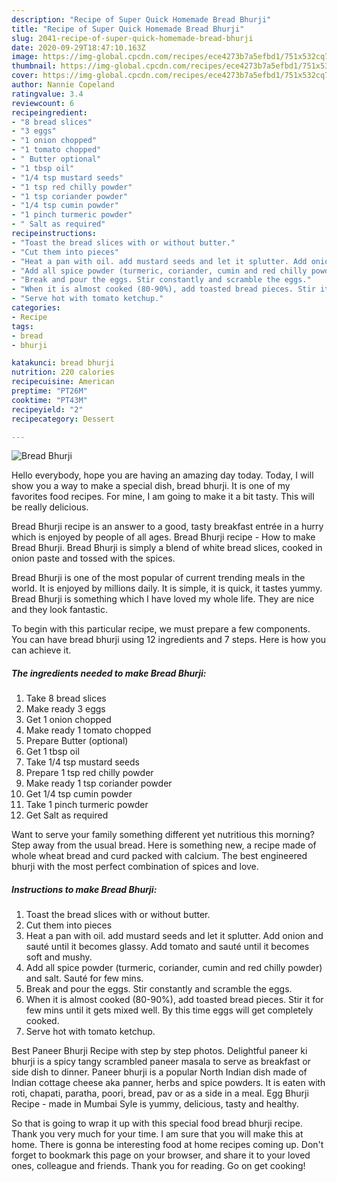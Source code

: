 ```yaml
---
description: "Recipe of Super Quick Homemade Bread Bhurji"
title: "Recipe of Super Quick Homemade Bread Bhurji"
slug: 2041-recipe-of-super-quick-homemade-bread-bhurji
date: 2020-09-29T18:47:10.163Z
image: https://img-global.cpcdn.com/recipes/ece4273b7a5efbd1/751x532cq70/bread-bhurji-recipe-main-photo.jpg
thumbnail: https://img-global.cpcdn.com/recipes/ece4273b7a5efbd1/751x532cq70/bread-bhurji-recipe-main-photo.jpg
cover: https://img-global.cpcdn.com/recipes/ece4273b7a5efbd1/751x532cq70/bread-bhurji-recipe-main-photo.jpg
author: Nannie Copeland
ratingvalue: 3.4
reviewcount: 6
recipeingredient:
- "8 bread slices"
- "3 eggs"
- "1 onion chopped"
- "1 tomato chopped"
- " Butter optional"
- "1 tbsp oil"
- "1/4 tsp mustard seeds"
- "1 tsp red chilly powder"
- "1 tsp coriander powder"
- "1/4 tsp cumin powder"
- "1 pinch turmeric powder"
- " Salt as required"
recipeinstructions:
- "Toast the bread slices with or without butter."
- "Cut them into pieces"
- "Heat a pan with oil. add mustard seeds and let it splutter. Add onion and sauté until it becomes glassy. Add tomato and sauté until it becomes soft and mushy."
- "Add all spice powder (turmeric, coriander, cumin and red chilly powder) and salt. Sauté for few mins."
- "Break and pour the eggs. Stir constantly and scramble the eggs."
- "When it is almost cooked (80-90%), add toasted bread pieces. Stir it for few mins until it gets mixed well. By this time eggs will get completely cooked."
- "Serve hot with tomato ketchup."
categories:
- Recipe
tags:
- bread
- bhurji

katakunci: bread bhurji 
nutrition: 220 calories
recipecuisine: American
preptime: "PT26M"
cooktime: "PT43M"
recipeyield: "2"
recipecategory: Dessert

---
```



![Bread Bhurji](https://img-global.cpcdn.com/recipes/ece4273b7a5efbd1/751x532cq70/bread-bhurji-recipe-main-photo.jpg)

Hello everybody, hope you are having an amazing day today. Today, I will show you a way to make a special dish, bread bhurji. It is one of my favorites food recipes. For mine, I am going to make it a bit tasty. This will be really delicious.

Bread Bhurji recipe is an answer to a good, tasty breakfast entrée in a hurry which is enjoyed by people of all ages. Bread Bhurji recipe - How to make Bread Bhurji. Bread Bhurji is simply a blend of white bread slices, cooked in onion paste and tossed with the spices.

Bread Bhurji is one of the most popular of current trending meals in the world. It is enjoyed by millions daily. It is simple, it is quick, it tastes yummy. Bread Bhurji is something which I have loved my whole life. They are nice and they look fantastic.


To begin with this particular recipe, we must prepare a few components. You can have bread bhurji using 12 ingredients and 7 steps. Here is how you can achieve it.

<!--inarticleads1-->

##### The ingredients needed to make Bread Bhurji:

1. Take 8 bread slices
1. Make ready 3 eggs
1. Get 1 onion chopped
1. Make ready 1 tomato chopped
1. Prepare  Butter (optional)
1. Get 1 tbsp oil
1. Take 1/4 tsp mustard seeds
1. Prepare 1 tsp red chilly powder
1. Make ready 1 tsp coriander powder
1. Get 1/4 tsp cumin powder
1. Take 1 pinch turmeric powder
1. Get  Salt as required


Want to serve your family something different yet nutritious this morning? Step away from the usual bread. Here is something new, a recipe made of whole wheat bread and curd packed with calcium. The best engineered bhurji with the most perfect combination of spices and love. 

<!--inarticleads2-->

##### Instructions to make Bread Bhurji:

1. Toast the bread slices with or without butter.
1. Cut them into pieces
1. Heat a pan with oil. add mustard seeds and let it splutter. Add onion and sauté until it becomes glassy. Add tomato and sauté until it becomes soft and mushy.
1. Add all spice powder (turmeric, coriander, cumin and red chilly powder) and salt. Sauté for few mins.
1. Break and pour the eggs. Stir constantly and scramble the eggs.
1. When it is almost cooked (80-90%), add toasted bread pieces. Stir it for few mins until it gets mixed well. By this time eggs will get completely cooked.
1. Serve hot with tomato ketchup.


Best Paneer Bhurji Recipe with step by step photos. Delightful paneer ki bhurji is a spicy tangy scrambled paneer masala to serve as breakfast or side dish to dinner. Paneer bhurji is a popular North Indian dish made of Indian cottage cheese aka panner, herbs and spice powders. It is eaten with roti, chapati, paratha, poori, bread, pav or as a side in a meal. Egg Bhurji Recipe - made in Mumbai Syle is yummy, delicious, tasty and healthy. 

So that is going to wrap it up with this special food bread bhurji recipe. Thank you very much for your time. I am sure that you will make this at home. There is gonna be interesting food at home recipes coming up. Don't forget to bookmark this page on your browser, and share it to your loved ones, colleague and friends. Thank you for reading. Go on get cooking!
